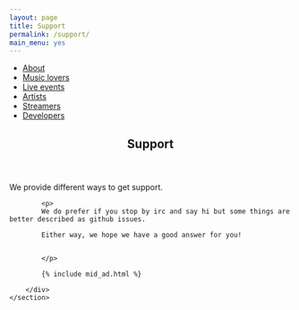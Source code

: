 ```yaml
---
layout: page
title: Support
permalink: /support/
main_menu: yes
---
```

<div id="main" class="alt">
    <section id="one">
        <div class="inner">
            <ul class="actions horizontal">
                <li><a href="/about" class="button special">About</a></li>
                <li><a href="/about/music-lovers" class="button">Music lovers</a></li>
                <li><a href="/about/live-events" class="button">Live events</a></li>
                <li><a href="/about/artists" class="button">Artists</a></li>
                <li><a href="/about/streamers" class="button">Streamers</a></li>
                <li><a href="/about/developers" class="button">Developers</a></li>
            </ul>
            <header class="major">
                <h1>Support</h1>
            </header>
            <p>
            We provide different ways to get support.
            </p>

            <p>
            We do prefer if you stop by irc and say hi but some things are better described as github issues.
            
            Either way, we hope we have a good answer for you!
            

            </p>
            
            {% include mid_ad.html %}
            
        </div>
    </section>
</div>
